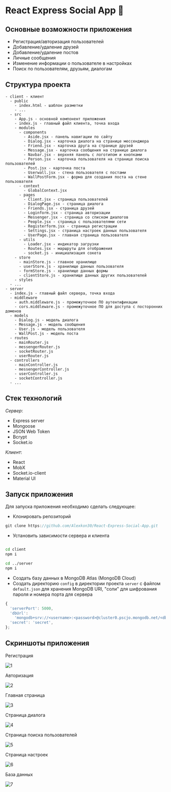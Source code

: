 # React Express Social App :metal:

## Основные возможности приложения

- Регистрация/авторизация пользователей
- Добавление/удаление друзей
- Добавление/удаление постов
- Личные сообщения
- Изменение информации о пользователе в настройках
- Поиск по пользователям, друзьям, диалогам

## Структура проекта

```
- client - клиент
  - public
    - index.html - шаблон разметки
    - ...
  - src
    - App.js - основной компонент приложения
    - index.js - главный файл клиента, точка входа
    - modules
      - components
        - Aside.jsx - панель навигации по сайту
        - Dialog.jsx - карточка диалога на странице мессенджера
        - Friend.jsx - карточка друга на странице друзей
        - Message.jsx - карточка сообщения на странице диалога
        - Navbar.jsx - верхняя панель с логотипом и кнопками
        - Person.jsx - карточка пользователя на странице поиска пользователей
        - Post.jsx - карточка поста
        - Userwall.jsx - стена пользователя с постами
        - WallPostForm.jsx - форма для создания поста на стене пользователя
      - context
        - GlobalContext.jsx
      - pages
        - Client.jsx - страница пользователей
        - DialogPage.jsx - страница диалога
        - Friends.jsx - страница друзей
        - Loginform.jsx - страница авторизации
        - Messenger.jsx - страница со списком диалогов
        - People.jsx - страница с пользователями сети
        - Registerform.jsx - страница регистрации
        - Settings.jsx - страница настроек данных пользователя
        - UserPage.jsx - главная страница пользователя
      - utils
        - Loader.jsx - индикатор загрузки
        - Routes.jsx - маршруты для отображения
        - socket.js - инициализация сокета
    - store
      - mainStore.js - главное хранилище
      - userStore.js - хранилище данных пользователя
      - formStore.js - хранилище данных формы
      - clientStore.js - хранилище данных других пользователей
    - styles
  - ...
- server
  - index.js - главный файл сервера, точка входа
  - middleware
    - auth.middleware.js - промежуточное ПО аутентификации
    - cors.middleware.js - промежуточное ПО для доступа с посторонних доменов
  - models
    - Dialog.js - модель диалога
    - Message.js - модель сообщения
    - User.js - модель пользователя
    - WallPost.js - модель поста
  - routes
    - mainRouter.js
    - messengerRouter.js
    - socketRouter.js
    - userRouter.js
  - controllers
    - mainController.js
    - messengerController.js
    - userController.js
    - socketController.js
  - ...
```

## Стек технологий

_Сервер_:

- Express server
- Mongoose
- JSON Web Token
- Bcrypt
- Socket.io

_Клиент_:

- React
- MobX
- Socket.io-client
- Material UI

## Запуск приложения

Для запуска приложения необходимо сделать следующее:

- Клонировать репозиторий

```js
git clone https://github.com/Alexkon30/React-Express-Social-App.git
```

- Установить зависимости сервера и клиента

```bash

cd client
npm i

cd ../server
npm i
```

- Создать базу данных в MongoDB Atlas (MongoDB Cloud)
- Создать директорию `config` в директории проекта `server` с файлом `default.json` для хранения MongoDB URI, "соли" для шифрования пароля и номера порта для сервера

```js
{
  'serverPort': 5000,
  'dbUrl':
    'mongodb+srv://<username>:<password>@cluster0.pscjo.mongodb.net/<dbname>?retryWrites=true&w=majority',
  'secret': 'secret',
};
```

## Скриншоты приложения

Регистрация

![1](./img/1.png)

Авторизация

![2](./img/2.png)

Главная страница

![3](./img/3.png)

Страница диалога

![4](./img/4.png)

Страница поиска пользователей

![5](./img/5.png)

Страница настроек

![6](./img/6.png)

База данных

![7](./img/7.png)
